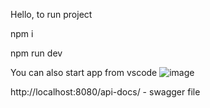 Hello,
to run project

npm i

npm run dev

You can also start app from vscode
![image](https://user-images.githubusercontent.com/16467415/229203181-700a9c53-fed9-4e97-ab94-3f3feed229f4.png)

http://localhost:8080/api-docs/ - swagger file




